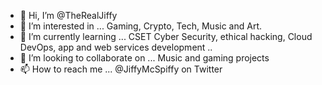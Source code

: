 - 👋 Hi, I’m @TheRealJiffy
- 👀 I’m interested in ... Gaming, Crypto, Tech, Music and Art.
- 🌱 I’m currently learning ... CSET Cyber Security, ethical hacking, Cloud DevOps, app and web services development .. 
- 💞️ I’m looking to collaborate on ... Music and gaming projects 
- 📫 How to reach me ... @JiffyMcSpiffy on Twitter

<!---
TheRealJiffy/TheRealJiffy is a ✨ special ✨ repository because its `README.md` (this file) appears on your GitHub profile.
You can click the Preview link to take a look at your changes.
--->
